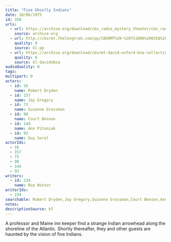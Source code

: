 ```yaml
---
title: "Five Ghostly Indians"
date: 10/06/1975
id: 358
urls: 
  - url: https://archive.org/download/cbs_radio_mystery_theater/cbs_radio_mystery_theater-0351-0400.zip/cbs_radio_mystery_theater-0351-0400%2Fcbsrmt_0358_five_ghostly_indians.mp3
    source: archive-org
  - url: http://cbsrmt.thelongtrek.com/pp/CBSRMT%20-%20751006%200358%20The%20Five%20Ghostly%20Indians_pp.mp3
    quality: 0
    source: kl-pp
  - url: https://archive.org/download/cbsrmt-david-oxford-boa-collection/CBSRMT-751006-0358-The-Five-Ghostly-Indians-(128-48)_Andy's-{BoA}.mp3
    quality: 0
    source: kl-davidoboa
audioQuality: 0
tags: 
multipart: 0
actors:  
  - id: 16
    name: Robert Dryden  
  - id: 157
    name: Jay Gregory  
  - id: 73
    name: Suzanne Grossman  
  - id: 90
    name: Court Benson  
  - id: 144
    name: Ann Pitoniak  
  - id: 93
    name: Guy Sorel
actorIds:  
  - 16  
  - 157  
  - 73  
  - 90  
  - 144  
  - 93
writers:  
  - id: 234
    name: Roy Winsor
writerIds:  
  - 234
searchable: Robert Dryden,Jay Gregory,Suzanne Grossman,Court Benson,Ann Pitoniak,Guy Sorel Roy Winsor
notes: 
descriptionSource: kf
---
```

A professor and Maine inn keeper find a strange Indian arrowhead along the shoreline of the Atlantic. Shortly thereafter, they and other guests are haunted by the vision of five Indians.